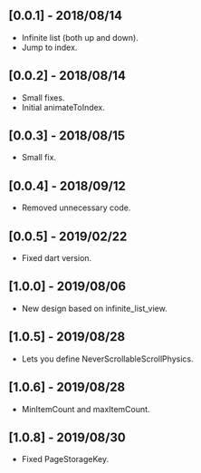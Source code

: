 ## [0.0.1] - 2018/08/14

* Infinite list (both up and down).
* Jump to index.

## [0.0.2] - 2018/08/14

* Small fixes.
* Initial animateToIndex.

## [0.0.3] - 2018/08/15

* Small fix.

## [0.0.4] - 2018/09/12

* Removed unnecessary code.

## [0.0.5] - 2019/02/22

* Fixed dart version.

## [1.0.0] - 2019/08/06

* New design based on infinite_list_view.

## [1.0.5] - 2019/08/28

* Lets you define NeverScrollableScrollPhysics.

## [1.0.6] - 2019/08/28

* MinItemCount and maxItemCount.

## [1.0.8] - 2019/08/30

* Fixed PageStorageKey.

